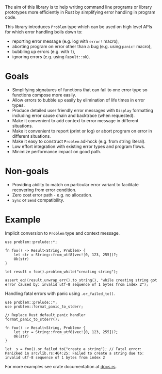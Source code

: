 The aim of this library is to help writing command line programs or library prototypes more efficiently in Rust by simplifying error handling in program code.

This library introduces `Problem` type which can be used on high level APIs for which error handling boils down to:
* reporting error message (e.g. log with `error!` macro),
* aborting program on error other than a bug (e.g. using `panic!` macro),
* bubbling up errors (e.g. with `?`),
* ignoring errors (e.g. using `Result::ok`).

# Goals
* Simplifying signatures of functions that can fail to one error type so functions compose more easily.
* Allow errors to bubble up easily by elimination of life times in error types.
* Produce detailed user friendly error messages with `Display` formatting including error cause chain and backtrace (when requested).
* Make it convenient to add context to error message in different situations.
* Make it convenient to report (print or log) or abort program on error in different situations.
* Make it easy to construct `Problem` ad-hock (e.g. from string literal).
* Low effort integration with existing error types and program flows.
* Minimize performance impact on good path.

# Non-goals
* Providing ability to match on particular error variant to facilitate recovering from error condition.
* Zero cost error path - e.g. no allocation.
* `Sync` or `Send` compatibility.

# Example
Implicit conversion to `Problem` type and context message.

```rust,skt-problem
use problem::prelude::*;

fn foo() -> Result<String, Problem> {
    let str = String::from_utf8(vec![0, 123, 255])?;
    Ok(str)
}

let result = foo().problem_while("creating string");

assert_eq!(result.unwrap_err().to_string(), "while creating string got error caused by: invalid utf-8 sequence of 1 bytes from index 2");
```

Handling fatal errors with panic using `.or_failed_to()`.

```rust,should_panic,skt-problem
use problem::prelude::*;
use problem::format_panic_to_stderr;

// Replace Rust default panic handler
format_panic_to_stderr();

fn foo() -> Result<String, Problem> {
    let str = String::from_utf8(vec![0, 123, 255])?;
    Ok(str)
}

let _s = foo().or_failed_to("create a string"); // Fatal error: Panicked in src/lib.rs:464:25: Failed to create a string due to: invalid utf-8 sequence of 1 bytes from index 2
```

For more examples see crate documentation at [docs.rs](https://docs.rs/problem).